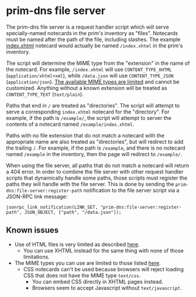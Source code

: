 # prim-dns file server

The prim-dns file server is a request handler script which will serve specially-named notecards in the prim's inventory as "files". Notecards must be named after the path of the file, including slashes. The example [index.xhtml](index.xhtml) notecard would actually be named `/index.xhtml` in the prim's inventory.

The script will determine the MIME type from the "extension" in the name of the notecard. For example, `/index.xhtml` will use `CONTENT_TYPE_XHTML` (`application/xhtml+xml`), while `/data.json` will use `CONTENT_TYPE_JSON` (`application/json`). [The available MIME types are limited](https://wiki.secondlife.com/wiki/LlSetContentType) and cannot be customized. Anything without a known extension will be treated as `CONTENT_TYPE_TEXT` (`text/plain`).

Paths that end in `/` are treated as "directories". The script will attempt to serve a corresponding `index.xhtml` notecard for the "directory". For example, if the path is `/example/`, the script will attempt to server the contents of a notecard named `/example/index.xhtml`.

Paths with no file extension that do not match a notecard with the appropriate name are also treated as "directories", but will redirect to add the trailing `/`. For example, if the path is `/example`, and there is no notecard named `/example` in the inventory, then the page will redirect to `/example/`.

When using the file server, all paths that do not match a notecard will return a 404 error. In order to combine the file server with other request handler scripts that dynamically handle some paths, those scripts must register the paths they will handle with the file server. This is done by sending the `prim-dns:file-server:register-path` notification to the file server script via a JSON-RPC link message:
```lsl
jsonrpc_link_notification(LINK_SET, "prim-dns:file-server:register-path", JSON_OBJECT, ["path", "/data.json"]);
```

## Known issues

- Use of HTML files is very limited as described [here](https://wiki.secondlife.com/wiki/LlSetContentType#Caveats).
  - You can use XHTML instead for the same thing with none of those limitations.
- The MIME types you can use are limited to those listed [here](https://wiki.secondlife.com/wiki/LlSetContentType).
  - CSS notecards can't be used because browsers will reject loading CSS that does not have the MIME type `text/css`.
    - You can embed CSS directly in XHTML pages instead.
    - Browsers seem to accept Javascript without `text/javascript`.
